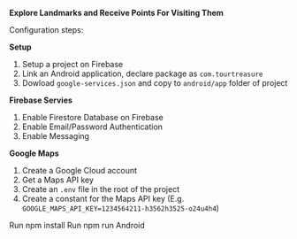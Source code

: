 **Explore Landmarks and Receive Points For Visiting Them**

Configuration steps:

**Setup**
1. Setup a project on Firebase
2. Link an Android application, declare package as `com.tourtreasure`
3. Dowload `google-services.json` and copy to `android/app` folder of project

**Firebase Servies**
1. Enable Firestore Database on Firebase
2. Enable Email/Password Authentication
3. Enable Messaging

**Google Maps**
1. Create a Google Cloud account
2. Get a Maps API key
3. Create an `.env` file in the root of the project
4. Create a constant for the Maps API key (E.g. `GOOGLE_MAPS_API_KEY=1234564211-h3562h3525-o24u4h4`)

Run npm install 
Run npm run Android
